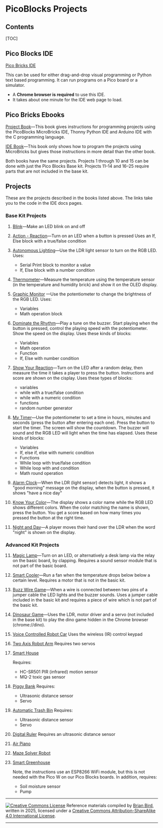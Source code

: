 <h1>PicoBlocks Projects</h1>

<h2>Contents</h2>

[TOC]

## Pico Blocks IDE
[Pico Bricks IDE](https://ide.picobricks.com/verticalblocks.html)

This can be used for either drag-and-drop visual programming or Python text based programming. It can run programs on a Pico board or a simulator.

- A **Chrome browser is required** to use this IDE.
- It takes about one minute for  the IDE web page to load.

## Pico Bricks Ebooks

[Project Book](../Books/project_book_v2_compressed.pdf)&mdash;This book gives instructions for programming projects using the PicoBlocks MicroBricks IDE, Thonny Python IDE and Arduino IDE with the C programming language.

[IDE Book](../Books/WEB-PicoBricks-IDE-ebook-v2_1_compressed.pdf)&mdash;This book only shows how to program the projects using MicroBricks but gives those instructions in more detail than the other book.

Both books have the same projects. Projects 1 through 10 and 15 can be done with just the Pico Blocks Base kit. Projects 11&ndash;14 and 16&ndash;25 require parts that are not included in the base kit.

## Projects

These are the projects described in the books listed above. The links take you to the code in the IDE docs pages.

### Base Kit Projects

1. [Blink](https://ide.picobricks.com/examplesblockly/ExamplesPages/examplesblink.html)&mdash;Make an LED blink on and off

2. [Action - Reaction](https://ide.picobricks.com/examplesblockly/ExamplesPages/examplesaction-reaction.html)&mdash;Turn on an LED when a button is pressed
   Uses an If, Else block with a true/false condition

3. [Autonomous Lighting](https://ide.picobricks.com/examplesblockly/ExamplesPages/examplesautonomous.html)&mdash;Use the LDR light sensor to turn on the RGB  LED. Uses:

   - Serial Print block to monitor a value
   - If, Else block with a number condition

4. [Thermometer](https://ide.picobricks.com/examplesblockly/ExamplesPages/examplesthermometer.html)&mdash;Measure the temperature using the temperature sensor (in the temperature and humidity brick) and show it on the OLED display.

5. [Graphic Monitor](https://ide.picobricks.com/examplesblockly/ExamplesPages/examplesgraphicmonitor.html) &mdash;Use the potentiometer to change the brightness of the RGB LED. Uses:

   - Variables
   - Math operation block

6. [Dominate the Rhythm](https://ide.picobricks.com/examplesblockly/ExamplesPages/examplesdominate.html)&mdash;Play a tune on the  buzzer. Start playing when the button is pressed, control the playing speed with the potentiometer. Show the speed on the display. Uses these kinds of blocks:

   - Variables
   - Math operation
   - Function
   - If, Else with number condition

7. [Show Your Reaction](https://ide.picobricks.com/examplesblockly/ExamplesPages/examplesshowyourreaction.html)&mdash;Turn on the LED after a random delay, then measure the time it takes a player to press the button. Instructions and score are shown on the cisplay. Uses these types of blocks:

   - variables 
   - while with a true/false condition
   - while with a numeric condition
   - functions
   - random number generator

8. [My Timer](https://ide.picobricks.com/examplesblockly/ExamplesPages/examplesmytimer.html)&mdash;Use the potentiometer to set a time in hours, minutes and seconds (press the button after entering each one). Press the button to start the timer. The screen will show the countdown. The buzzer will sound and the RGB LED will light when the time has elapsed. Uses these kinds of blocks:

   - Variables
   - If, else if, else with numeric condition
   - Functions
   - While loop with true/false condition
   - While loop with and condition
   - Math round operation

9. [Alarm Clock](https://ide.picobricks.com/examplesblockly/ExamplesPages/examplesalarmclock.html)&mdash;When the LDR (light sensor) detects light, it shows a "good morning" message on the display, when the button is pressed, it shows "have a nice day"

10. [Know Your Color](https://ide.picobricks.com/examplesblockly/ExamplesPages/examplesknowyourcolor.html)&mdash;The display shows a color name while the RGB LED shows different colors. When the color matching the name is shown, press the button. You get a score based on how many times you pressed the button at the right time.


15. [Night and Day](https://ide.picobricks.com/examplesblockly/ExamplesPages/examplesnightandday.html)&mdash;A player moves their hand over the LDR when the word "night" is shown on the display.

### Advanced Kit Projects

11. [Magic Lamp](https://ide.picobricks.com/examplesblockly/ExamplesPages/examplesmagiclamp.html)&mdash;Turn on an LED, or alternatively a desk lamp via the relay on the basic board, by clapping. Requires a sound sensor module that is not part of the basic board.
12. [Smart Cooler](https://ide.picobricks.com/examplesblockly/ExamplesPages/examplessmartcooler.html)&mdash;Run a fan when the  temperature drops below below a certain level. Requires a motor that is not in the basic kit.
13. [Buzz Wire Game](https://ide.picobricks.com/examplesblockly/ExamplesPages/examplesbuzzwiregame.html)&mdash;When a wire is connected between two pins of a jumper cable the LED lights and the buzzer sounds. Uses a jumper cable included in the basic kit and requires a piece of wire which is not part of the basic kit.
14. [Dinosaur Game](https://ide.picobricks.com/examplesblockly/ExamplesPages/examplesdinosaurgames.html)&mdash;Uses the LDR, motor driver and a servo (not included in the base kit) to play the dino game hidden in the Chrome browser (chrome://dino).


16. [Voice Controlled Robot Car](https://ide.picobricks.com/examplesblockly/ExamplesPages/examplevoicecontrolledcar.html)
Uses the wireless (IR) control keypad

6. [Two Axis Robot Arm](https://ide.picobricks.com/examplesblockly/ExamplesPages/exampletwoaxisrobotarm.html)
   Requires two servos

7. [Smart House](https://ide.picobricks.com/examplesblockly/ExamplesPages/examplesmarthouse.html) 

   Requires:

   -  HC-SR501 PIR (infrared) motion sensor
   - MQ-2 toxic gas sensor

8. [Piggy Bank](https://ide.picobricks.com/examplesblockly/ExamplesPages/examplespiggybank.html)
   Requires:

   - Ultrasonic distance sensor
   - Servo

9. [Automatic Trash Bin](https://ide.picobricks.com/examplesblockly/ExamplesPages/examplesautomatictrashbin.html)
   Requires:
   - Ultrasonic distance sensor
   - Servo

10. [Digital Ruler](https://ide.picobricks.com/examplesblockly/ExamplesPages/examplesdigitalruler.html)
    Requires an ultrasonic distance sensor

11. [Air Piano](https://ide.picobricks.com/examplesblockly/ExamplesPages/examplesairpiano.html) 

12. [Maze Solver Robot](https://ide.picobricks.com/examplesblockly/ExamplesPages/examplesmazesolverrobot.html) 

13. [Smart Greenhouse](https://ide.picobricks.com/examplesblockly/ExamplesPages/examplessmartgreenhouse.html)

    Note, the instructions use an ESP8266 WiFi module, but this is not needed with the Pico W on our Pico Blocks boards. In addition, requires:

    - Soil moisture sensor
    - Pump



------

[![Creative Commons License](https://i.creativecommons.org/l/by-sa/4.0/88x31.png)](http://creativecommons.org/licenses/by-sa/4.0/) Reference materials compiled by [Brian Bird](https://profbird.dev), written in <time>2025</time>, licensed under a [Creative Commons Attribution-ShareAlike 4.0 International License](http://creativecommons.org/licenses/by-sa/4.0/). 

------------



